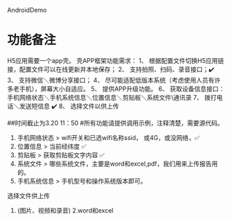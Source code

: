 AndroidDemo

# 功能备注

H5应用需要一个app壳。 
壳APP框架功能需求： 
1、 根据配置文件切换H5应用链接，配置文件可以在线更新并本地保存； 
2、 支持拍照、扫码、录音接口；✔️ 
3、 支持微信＼微博分享接口； 
4、 尽可能适配低版本系统（考虑使用人员有许多老手机），屏幕大小自适应。 
5、 提供APP升级功能。 
6、 获取设备信息接口：手机网络状态＼手机系统信息＼位置信息＼剪贴板＼系统文件\通讯录 
7、 拨打电话＼发送短信息  ✔️
8、 选择文件以供上传 

##时间截止为3.20 11：50
#所有功能请提供调用示例，注释清楚，需要源代码。

1. 手机网络状态 >  wifi开关和已选wifi名称ssid， 或4G，或没网络，✅
2. 位置信息    >  当前经纬度 ✅
3. 剪贴板      >  获取剪贴板文字内容 ✅
4. 系统文件    >  哪些系统文件，主要是word和excel,pdf，我们用来上传报告用的。
5. 手机系统信息 >  手机型号和操作系统版本即可。

选择文件供上传 
1. (图片、视频和录音)
2.word和excel